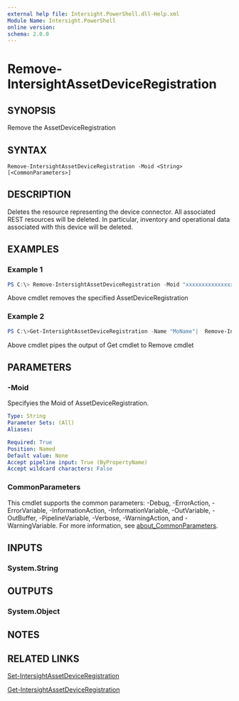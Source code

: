 ```yaml
---
external help file: Intersight.PowerShell.dll-Help.xml
Module Name: Intersight.PowerShell
online version:
schema: 2.0.0
---
```


# Remove-IntersightAssetDeviceRegistration

## SYNOPSIS
Remove the AssetDeviceRegistration

## SYNTAX

```
Remove-IntersightAssetDeviceRegistration -Moid <String> [<CommonParameters>]
```

## DESCRIPTION
Deletes the resource representing the device connector. All associated REST resources will be deleted. In particular, inventory and operational data associated with this device will be deleted.

## EXAMPLES

### Example 1
```powershell
PS C:\> Remove-IntersightAssetDeviceRegistration -Moid "xxxxxxxxxxxxxxxxxxxxxxxxxxx"
```
Above cmdlet removes the specified AssetDeviceRegistration 

### Example 2
```powershell
PS C:\>Get-IntersightAssetDeviceRegistration -Name "MoName"|  Remove-IntersightAssetDeviceRegistration
```
Above cmdlet pipes the output of Get cmdlet to Remove cmdlet

## PARAMETERS

### -Moid
Specifyies the Moid of AssetDeviceRegistration.

```yaml
Type: String
Parameter Sets: (All)
Aliases:

Required: True
Position: Named
Default value: None
Accept pipeline input: True (ByPropertyName)
Accept wildcard characters: False
```

### CommonParameters
This cmdlet supports the common parameters: -Debug, -ErrorAction, -ErrorVariable, -InformationAction, -InformationVariable, -OutVariable, -OutBuffer, -PipelineVariable, -Verbose, -WarningAction, and -WarningVariable. For more information, see [about_CommonParameters](http://go.microsoft.com/fwlink/?LinkID=113216).

## INPUTS

### System.String

## OUTPUTS

### System.Object
## NOTES

## RELATED LINKS

[Set-IntersightAssetDeviceRegistration](./Set-IntersightAssetDeviceRegistration.md)

[Get-IntersightAssetDeviceRegistration](./Get-IntersightAssetDeviceRegistration.md)


